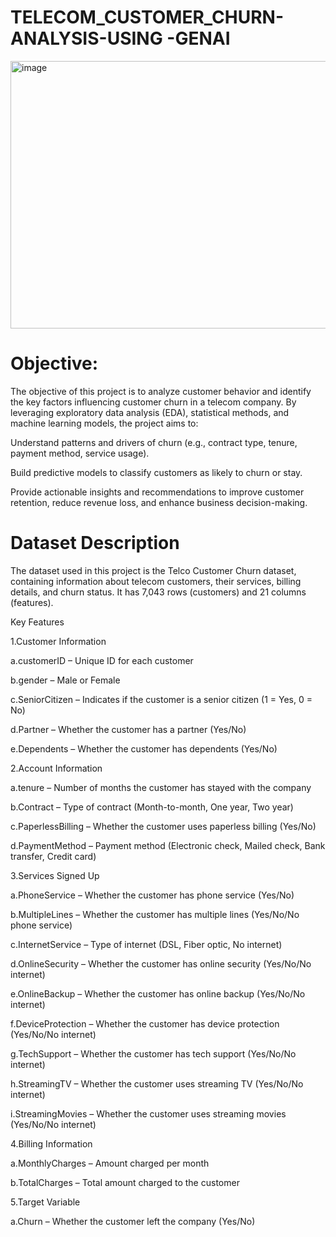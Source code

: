 # TELECOM_CUSTOMER_CHURN-ANALYSIS-USING -GENAI
<img width="800" height="428" alt="image" src="https://github.com/user-attachments/assets/bf866f4a-6058-49b6-83b1-8b5a70b6955a" />

# Objective:
The objective of this project is to analyze customer behavior and identify the key factors influencing customer churn in a telecom company. By leveraging exploratory data analysis (EDA), statistical methods, and machine learning models, the project aims to:

Understand patterns and drivers of churn (e.g., contract type, tenure, payment method, service usage).

Build predictive models to classify customers as likely to churn or stay.

Provide actionable insights and recommendations to improve customer retention, reduce revenue loss, and enhance business decision-making.

# Dataset Description

The dataset used in this project is the Telco Customer Churn dataset, containing information about telecom customers, their services, billing details, and churn status. It has 7,043 rows (customers) and 21 columns (features).

Key Features

1.Customer Information

a.customerID – Unique ID for each customer

b.gender – Male or Female

c.SeniorCitizen – Indicates if the customer is a senior citizen (1 = Yes, 0 = No)

d.Partner – Whether the customer has a partner (Yes/No)

e.Dependents – Whether the customer has dependents (Yes/No)

2.Account Information

a.tenure – Number of months the customer has stayed with the company

b.Contract – Type of contract (Month-to-month, One year, Two year)

c.PaperlessBilling – Whether the customer uses paperless billing (Yes/No)

d.PaymentMethod – Payment method (Electronic check, Mailed check, Bank transfer, Credit card)

3.Services Signed Up

a.PhoneService – Whether the customer has phone service (Yes/No)

b.MultipleLines – Whether the customer has multiple lines (Yes/No/No phone service)

c.InternetService – Type of internet (DSL, Fiber optic, No internet)

d.OnlineSecurity – Whether the customer has online security (Yes/No/No internet)

e.OnlineBackup – Whether the customer has online backup (Yes/No/No internet)

f.DeviceProtection – Whether the customer has device protection (Yes/No/No internet)

g.TechSupport – Whether the customer has tech support (Yes/No/No internet)

h.StreamingTV – Whether the customer uses streaming TV (Yes/No/No internet)

i.StreamingMovies – Whether the customer uses streaming movies (Yes/No/No internet)

4.Billing Information

a.MonthlyCharges – Amount charged per month

b.TotalCharges – Total amount charged to the customer

5.Target Variable

a.Churn – Whether the customer left the company (Yes/No)
